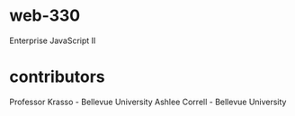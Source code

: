 # web-330
Enterprise JavaScript II
# contributors
Professor Krasso - Bellevue University
Ashlee Correll - Bellevue University
